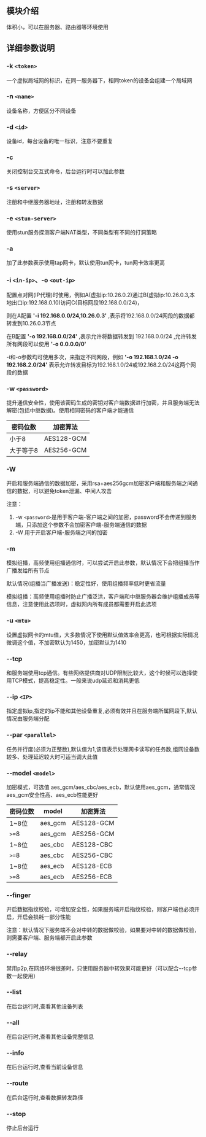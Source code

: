 ## 模块介绍
体积小，可以在服务器、路由器等环境使用
## 详细参数说明
### -k `<token>`
一个虚拟局域网的标识，在同一服务器下，相同token的设备会组建一个局域网
### -n `<name>`
设备名称，方便区分不同设备
### -d `<id>`
设备id，每台设备的唯一标识，注意不要重复
### -c
关闭控制台交互式命令，后台运行时可以加此参数
### -s `<server>`
注册和中继服务器地址，注册和转发数据
### -e `<stun-server>`
使用stun服务探测客户端NAT类型，不同类型有不同的打洞策略
### -a
加了此参数表示使用tap网卡，默认使用tun网卡，tun网卡效率更高
### -i `<in-ip>`、-o  `<out-ip>`

配置点对网(IP代理)时使用，例如A(虚拟ip:10.26.0.2)通过B(虚拟ip:10.26.0.3,本地出口ip:192.168.0.10)访问C(目标网段192.168.0.0/24)，

则在A配置 **'-i 192.168.0.0/24,10.26.0.3'** ,表示将192.168.0.0/24网段的数据都转发到10.26.0.3节点

在B配置 **'-o 192.168.0.0/24'**  ,表示允许将数据转发到 192.168.0.0/24 ,允许转发所有网段可以使用 **'-o 0.0.0.0/0'**

-i和-o参数均可使用多次，来指定不同网段，例如 **'-o 192.168.1.0/24 -o 192.168.2.0/24'** 表示允许转发目标为192.168.1.0/24或192.168.2.0/24这两个网段的数据

### -w `<password>`

提升通信安全性，使用该密码生成的密钥对客户端数据进行加密，并且服务端无法解密(包括中继数据)。使用相同密码的客户端才能通信

| 密码位数     | 加密算法   |  
|---------|-------| 
| 小于8 | AES128-GCM     
| 大于等于8 | AES256-GCM     | 

### -W
开启和服务端通信的数据加密，采用rsa+aes256gcm加密客户端和服务端之间通信的数据，可以避免token泄漏、中间人攻击

注意：
1. -w `<password>`是用于客户端-客户端之间的加密，password不会传递到服务端，只添加这个参数不会加密客户端-服务端通信的数据
2. -W 用于开启客户端-服务端之间的加密

### -m
模拟组播，高频使用组播通信时，可以尝试开启此参数，默认情况下会把组播当作广播发给所有节点

默认情况(组播当广播发送)：稳定性好，使用组播频率低时更省流量

模拟组播：高频使用组播时防止广播泛洪，客户端和中继服务器会维护组播成员等信息，注意使用此选项时，虚拟网内所有成员都需要开启此选项

### -u `<mtu>`

设置虚拟网卡的mtu值，大多数情况下使用默认值效率会更高，也可根据实际情况微调这个值，不加密默认为1450，加密默认为1410

###  --tcp
和服务端使用tcp通信。有些网络提供商对UDP限制比较大，这个时候可以选择使用TCP模式，提高稳定性。一般来说udp延迟和消耗更低
### --ip `<IP>`
指定虚拟ip,指定的ip不能和其他设备重复,必须有效并且在服务端所属网段下,默认情况由服务端分配
### --par `<parallel>`
任务并行度(必须为正整数),默认值为1,该值表示处理网卡读写的任务数,组网设备数较多、处理延迟较大时可适当调大此值
### --model `<model>`
加密模式，可选值 aes_gcm/aes_cbc/aes_ecb，默认使用aes_gcm，通常情况aes_gcm安全性高、aes_ecb性能更好

| 密码位数  | model   | 加密算法       |  
|-------|---------|------------|
| 1~8位  | aes_gcm | AES128-GCM |
| `>=`8 | aes_gcm | AES256-GCM |
| 1~8位  | aes_cbc | AES128-CBC |
| `>=`8 | aes_cbc | AES256-CBC |
| 1~8位  | aes_ecb | AES128-ECB |
| `>=`8 | aes_ecb | AES256-ECB |
### --finger 

开启数据指纹校验，可增加安全性，如果服务端开启指纹校验，则客户端也必须开启，开启会损耗一部分性能

注意：默认情况下服务端不会对中转的数据做校验，如果要对中转的数据做校验，则需要客户端、服务端都开启此参数

### --relay
禁用p2p,在网络环境很差时，只使用服务器中转效果可能更好（可以配合--tcp参数一起使用）
### --list
在后台运行时,查看其他设备列表
### --all
在后台运行时,查看其他设备完整信息
### --info
在后台运行时,查看当前设备信息
### --route 
在后台运行时,查看数据转发路径
### --stop
停止后台运行

